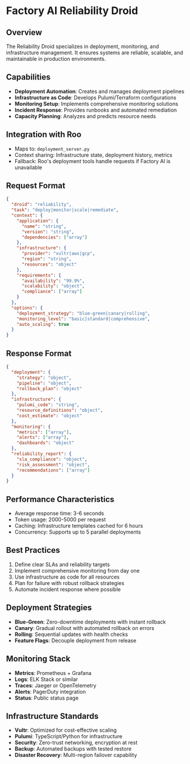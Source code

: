 # Factory AI Reliability Droid

## Overview
The Reliability Droid specializes in deployment, monitoring, and infrastructure management. It ensures systems are reliable, scalable, and maintainable in production environments.

## Capabilities
- **Deployment Automation**: Creates and manages deployment pipelines
- **Infrastructure as Code**: Develops Pulumi/Terraform configurations
- **Monitoring Setup**: Implements comprehensive monitoring solutions
- **Incident Response**: Provides runbooks and automated remediation
- **Capacity Planning**: Analyzes and predicts resource needs

## Integration with Roo
- Maps to: `deployment_server.py`
- Context sharing: Infrastructure state, deployment history, metrics
- Fallback: Roo's deployment tools handle requests if Factory AI is unavailable

## Request Format
```json
{
  "droid": "reliability",
  "task": "deploy|monitor|scale|remediate",
  "context": {
    "application": {
      "name": "string",
      "version": "string",
      "dependencies": ["array"]
    },
    "infrastructure": {
      "provider": "vultr|aws|gcp",
      "region": "string",
      "resources": "object"
    },
    "requirements": {
      "availability": "99.9%",
      "scalability": "object",
      "compliance": ["array"]
    }
  },
  "options": {
    "deployment_strategy": "blue-green|canary|rolling",
    "monitoring_level": "basic|standard|comprehensive",
    "auto_scaling": true
  }
}
```

## Response Format
```json
{
  "deployment": {
    "strategy": "object",
    "pipeline": "object",
    "rollback_plan": "object"
  },
  "infrastructure": {
    "pulumi_code": "string",
    "resource_definitions": "object",
    "cost_estimate": "object"
  },
  "monitoring": {
    "metrics": ["array"],
    "alerts": ["array"],
    "dashboards": "object"
  },
  "reliability_report": {
    "sla_compliance": "object",
    "risk_assessment": "object",
    "recommendations": ["array"]
  }
}
```

## Performance Characteristics
- Average response time: 3-6 seconds
- Token usage: 2000-5000 per request
- Caching: Infrastructure templates cached for 6 hours
- Concurrency: Supports up to 5 parallel deployments

## Best Practices
1. Define clear SLAs and reliability targets
2. Implement comprehensive monitoring from day one
3. Use infrastructure as code for all resources
4. Plan for failure with robust rollback strategies
5. Automate incident response where possible

## Deployment Strategies
- **Blue-Green**: Zero-downtime deployments with instant rollback
- **Canary**: Gradual rollout with automated rollback on errors
- **Rolling**: Sequential updates with health checks
- **Feature Flags**: Decouple deployment from release

## Monitoring Stack
- **Metrics**: Prometheus + Grafana
- **Logs**: ELK Stack or similar
- **Traces**: Jaeger or OpenTelemetry
- **Alerts**: PagerDuty integration
- **Status**: Public status page

## Infrastructure Standards
- **Vultr**: Optimized for cost-effective scaling
- **Pulumi**: TypeScript/Python for infrastructure
- **Security**: Zero-trust networking, encryption at rest
- **Backup**: Automated backups with tested restore
- **Disaster Recovery**: Multi-region failover capability